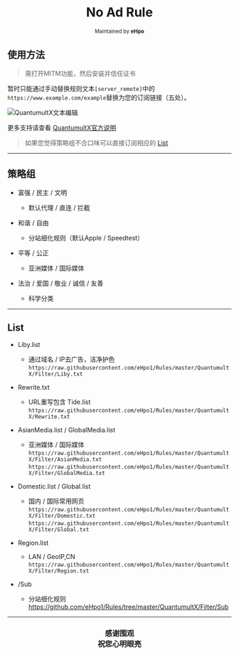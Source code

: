 <h1 align="center">
No Ad Rule
</h1>
<p align="center">
<sup>
Maintained by <b>eHpo</b>
</sup>
</p>


## 使用方法

>需打开MITM功能，然后安装并信任证书

暂时只能通过手动替换规则文本`[server_remote]`中的`https://www.example.com/example`替换为您的订阅链接（五处）。

![QuantumultX文本编辑](https://github.com/eHpo1/Rules/raw/master/.img/qxbj.JPG)

更多支持请查看 [QuantumultX官方说明](https://github.com/crossutility/Quantumult-X)

>如果您觉得策略组不合口味可以直接订阅相应的 [List](#List)

-------

## 策略组

* 富强 / 民主 / 文明
    * 默认代理 / 直连 / 拦截

* 和谐 / 自由
    * 分站细化规则（默认Apple / Speedtest）

* 平等 / 公正
    * 亚洲媒体 / 国际媒体

* 法治 / 爱国 / 敬业 / 诚信 / 友善
    * 科学分类

-------

## List

* Liby.list
    * 通过域名 / IP去广告，洁净护色  
	  `https://raw.githubusercontent.com/eHpo1/Rules/master/QuantumultX/Filter/Liby.txt`  

* Rewrite.txt
	* URL重写包含 Tide.list  
	  `https://raw.githubusercontent.com/eHpo1/Rules/master/QuantumultX/Rewrite.txt`  

* AsianMedia.list / GlobalMedia.list
    * 亚洲媒体 / 国际媒体  
	  `https://raw.githubusercontent.com/eHpo1/Rules/master/QuantumultX/Filter/AsianMedia.txt`  
	  `https://raw.githubusercontent.com/eHpo1/Rules/master/QuantumultX/Filter/GlobalMedia.txt`  

* Domestic.list / Global.list
    * 国内 / 国际常用网页  
	  `https://raw.githubusercontent.com/eHpo1/Rules/master/QuantumultX/Filter/Domestic.txt`  
	  `https://raw.githubusercontent.com/eHpo1/Rules/master/QuantumultX/Filter/Global.txt`  

* Region.list
	* LAN / GeoIP,CN  
	  `https://raw.githubusercontent.com/eHpo1/Rules/master/QuantumultX/Filter/Region.txt`  

* /Sub
    * 分站细化规则  
	  https://github.com/eHpo1/Rules/tree/master/QuantumultX/Filter/Sub  

-------

<h3 align="center">
<p>感谢围观
<br>祝您心明眼亮</b>
</p>
</h3>
